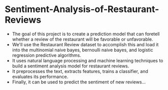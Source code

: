 # Sentiment-Analysis-of-Restaurant-Reviews
- The goal of this project is to create a prediction model that can foretell whether a review of the restaurant will be favorable or unfavorable.
- We'll use the Restaurant Review dataset to accomplish this and load it into the multinomial naive bayes, bernoulli naive bayes, and logistic regression predictive algorithms. 
- It uses natural language processing and machine learning techniques to build a sentiment analysis model for restaurant reviews. 
- It preprocesses the text, extracts features, trains a classifier, and evaluates its performance.
- Finally, it can be used to predict the sentiment of new reviews...
